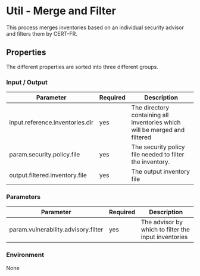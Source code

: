 # Util - Merge and Filter

This process merges inventories based on an individual security advisor and filters them by CERT-FR.

## Properties

The different properties are sorted into three different groups. 

### Input / Output
| Parameter                       | Required | Description                                                                |
|---------------------------------|----------|----------------------------------------------------------------------------|
| input.reference.inventories.dir | yes      | The directory containing all inventories which will be merged and filtered |
| param.security.policy.file      | yes      | The security policy file needed to filter the inventory.                   |
| output.filtered.inventory.file  | yes      | The output inventory file                                                  |

### Parameters
| Parameter                            | Required | Description                                          |
|--------------------------------------|----------|------------------------------------------------------|
| param.vulnerability.advisory.filter  | yes      | The advisor by which to filter the input inventories |

### Environment
None